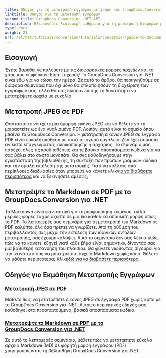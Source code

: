 ```yaml
---
title: Οδηγός για τη μετατροπή εγγράφων με χρήση του GroupDocs.Conversion για .NET
linktitle: Οδηγός για τη μετατροπή εγγράφων
second_title: GroupDocs.Conversion .NET API
description: Εξερευνήστε λεπτομερή μαθήματα για τη μετατροπή διαφόρων μορφών εγγράφων χρησιμοποιώντας το GroupDocs.Conversion για .NET και βελτιστοποιήστε τη διαδικασία διαχείρισης αρχείων σας.
type: docs
weight: 23
url: /el/net/tutorials/conversion/tutorials/conversion/guide-to-document-conversion/
---
```

## Εισαγωγή

Έχετε βαρεθεί να παλεύετε με τις διαφορετικές μορφές αρχείων και το χάος που επιφέρουν; Είσαι τυχερός! Το GroupDocs.Conversion για .NET είναι εδώ για να σώσει την ημέρα. Σε αυτό το άρθρο, θα περιηγηθούμε σε διάφορα σεμινάρια που όχι μόνο θα απλοποιήσουν τη διαχείριση των εγγράφων σας, αλλά θα σας δώσουν επίσης τη δυνατότητα να μετατρέψετε αρχεία με ευκολία.

## Μετατροπή JPEG σε PDF

 Φανταστείτε να έχετε μια όμορφη εικόνα JPEG και να θέλετε να τη μοιραστείτε ως ένα γυαλισμένο PDF. Λοιπόν, αυτό είναι το σημείο όπου μπαίνει το GroupDocs.Conversion. Η μετατροπή εικόνων JPEG σε έγγραφα PDF είναι εύκολη υπόθεση με αυτό το ισχυρό εργαλείο. Δεν έχει σημασία αν είστε επαγγελματίας κωδικοποίησης ή αρχάριος. Το σεμινάριό μας παρέχει όλες τις προϋποθέσεις και τα βασικά αποσπάσματα κώδικα για να σας βάλει στο σωστό μονοπάτι. Θα σας καθοδηγήσουμε στην εγκατάσταση της βιβλιοθήκης, τη σύνταξη των πρώτων γραμμών κώδικα και την ομαλή εκτέλεση της μετατροπής. Γιατί να κολλάτε από περίπλοκες διαδικασίες όταν μπορείτε να κάνετε κλικ[για να διαβάσετε περισσότερα](./converting-jpeg-to-pdf/) και να ξεκινήσετε αμέσως;

## Μετατρέψτε το Markdown σε PDF με το GroupDocs.Conversion για .NET

Το Markdown είναι φανταστικό για τη μορφοποίηση κειμένου, αλλά μερικές φορές το χρειάζεστε σε μια πιο καθολικά αποδεκτή μορφή όπως το PDF. Το λεπτομερές μας σεμινάριο για τη μετατροπή του Markdown σε PDF καλύπτει όλα όσα πρέπει να γνωρίζετε. Από τη ρύθμιση του περιβάλλοντός σας μέχρι την εκτέλεση των ιδανικών εντολών μετατροπής, σας έχουμε καλύψει. Αυτό το σεμινάριο δεν σας λέει απλώς πώς να το κάνετε. εξηγεί γιατί κάθε βήμα είναι σημαντικό, δίνοντάς σας μια βαθύτερη κατανόηση του πλαισίου. Θα φύγετε νιώθοντας σίγουροι για την ικανότητά σας να μετατρέπετε αρχεία Markdown χωρίς κόπο. Θέλετε να μάθετε περισσότερα; Κλικ[εδώ για να διαβάσετε περισσότερα](./convert-markdown-to-pdf/).

## Οδηγός για Εκμάθηση Μετατροπής Εγγράφων
### [Μετατροπή JPEG σε PDF](./converting-jpeg-to-pdf/)
Μάθετε πώς να μετατρέπετε εικόνες JPEG σε έγγραφα PDF χωρίς κόπο με το GroupDocs.Conversion για .NET. Αυτός ο περιεκτικός οδηγός σας καθοδηγεί στα προαπαιτούμενα, βασικά αποσπάσματα κώδικα.
### [Μετατρέψτε το Markdown σε PDF με το GroupDocs.Conversion για .NET](./convert-markdown-to-pdf/)
Σε αυτό το λεπτομερές σεμινάριο, μάθετε πώς να μετατρέπετε εύκολα αρχεία Markdown (MD) σε φορητή μορφή εγγράφου (PDF) χρησιμοποιώντας τη βιβλιοθήκη GroupDocs.Conversion για .NET.